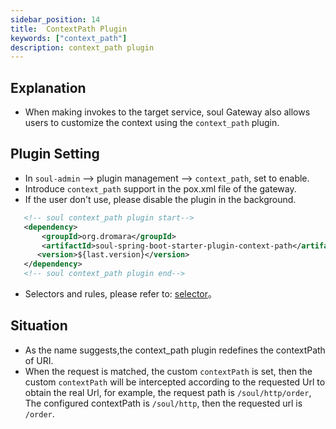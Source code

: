 ```yaml
---
sidebar_position: 14
title:  ContextPath Plugin
keywords: ["context_path"]
description: context_path plugin
---
```


## Explanation

* When making invokes to the target service, soul Gateway also allows users to customize the context using the `context_path` plugin.

## Plugin Setting

* In `soul-admin` --> plugin management --> `context_path`, set to enable.
* Introduce `context_path` support in the pox.xml file of the gateway.
* If the user don't use, please disable the plugin in the background.

```xml
   <!-- soul context_path plugin start-->
   <dependency>
       <groupId>org.dromara</groupId>
       <artifactId>soul-spring-boot-starter-plugin-context-path</artifactId>
      <version>${last.version}</version>
   </dependency>
   <!-- soul context_path plugin end-->
``` 

* Selectors and rules, please refer to: [selector](../admin/selector-and-rule)。
 
## Situation

* As the name suggests,the context_path plugin redefines the contextPath of URI.
* When the request is matched, the custom `contextPath` is set, then the custom `contextPath` will be intercepted according to the requested Url to obtain the real Url, for example, the request path is `/soul/http/order`,
  The configured contextPath is `/soul/http`, then the requested url is `/order`.
